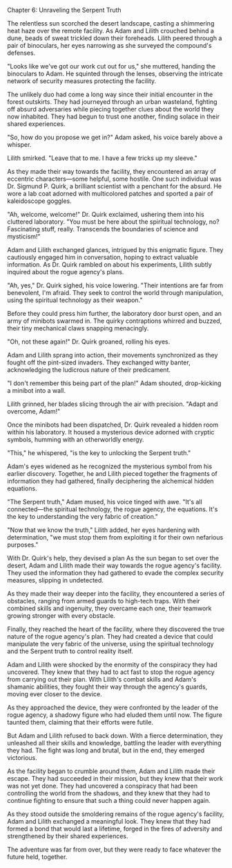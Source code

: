 Chapter 6: Unraveling the Serpent Truth

The relentless sun scorched the desert landscape, casting a shimmering heat haze over the remote facility. As Adam and Lilith crouched behind a dune, beads of sweat trickled down their foreheads. Lilith peered through a pair of binoculars, her eyes narrowing as she surveyed the compound's defenses.

"Looks like we've got our work cut out for us," she muttered, handing the binoculars to Adam. He squinted through the lenses, observing the intricate network of security measures protecting the facility.

The unlikely duo had come a long way since their initial encounter in the forest outskirts. They had journeyed through an urban wasteland, fighting off absurd adversaries while piecing together clues about the world they now inhabited. They had begun to trust one another, finding solace in their shared experiences.

"So, how do you propose we get in?" Adam asked, his voice barely above a whisper.

Lilith smirked. "Leave that to me. I have a few tricks up my sleeve."

As they made their way towards the facility, they encountered an array of eccentric characters—some helpful, some hostile. One such individual was Dr. Sigmund P. Quirk, a brilliant scientist with a penchant for the absurd. He wore a lab coat adorned with multicolored patches and sported a pair of kaleidoscope goggles.

"Ah, welcome, welcome!" Dr. Quirk exclaimed, ushering them into his cluttered laboratory. "You must be here about the spiritual technology, no? Fascinating stuff, really. Transcends the boundaries of science and mysticism!"

Adam and Lilith exchanged glances, intrigued by this enigmatic figure. They cautiously engaged him in conversation, hoping to extract valuable information. As Dr. Quirk rambled on about his experiments, Lilith subtly inquired about the rogue agency's plans.

"Ah, yes," Dr. Quirk sighed, his voice lowering. "Their intentions are far from benevolent, I'm afraid. They seek to control the world through manipulation, using the spiritual technology as their weapon."

Before they could press him further, the laboratory door burst open, and an army of minibots swarmed in. The quirky contraptions whirred and buzzed, their tiny mechanical claws snapping menacingly.

"Oh, not these again!" Dr. Quirk groaned, rolling his eyes.

Adam and Lilith sprang into action, their movements synchronized as they fought off the pint-sized invaders. They exchanged witty banter, acknowledging the ludicrous nature of their predicament.

"I don't remember this being part of the plan!" Adam shouted, drop-kicking a minibot into a wall.

Lilith grinned, her blades slicing through the air with precision. "Adapt and overcome, Adam!"

Once the minibots had been dispatched, Dr. Quirk revealed a hidden room within his laboratory. It housed a mysterious device adorned with cryptic symbols, humming with an otherworldly energy.

"This," he whispered, "is the key to unlocking the Serpent truth."

Adam's eyes widened as he recognized the mysterious symbol from his earlier discovery. Together, he and Lilith pieced together the fragments of information they had gathered, finally deciphering the alchemical hidden equations.

"The Serpent truth," Adam mused, his voice tinged with awe. "It's all connected—the spiritual technology, the rogue agency, the equations. It's the key to understanding the very fabric of creation."

"Now that we know the truth," Lilith added, her eyes hardening with determination, "we must stop them from exploiting it for their own nefarious purposes."

With Dr. Quirk's help, they devised a plan As the sun began to set over the desert, Adam and Lilith made their way towards the rogue agency's facility. They used the information they had gathered to evade the complex security measures, slipping in undetected.

As they made their way deeper into the facility, they encountered a series of obstacles, ranging from armed guards to high-tech traps. With their combined skills and ingenuity, they overcame each one, their teamwork growing stronger with every obstacle.

Finally, they reached the heart of the facility, where they discovered the true nature of the rogue agency's plan. They had created a device that could manipulate the very fabric of the universe, using the spiritual technology and the Serpent truth to control reality itself.

Adam and Lilith were shocked by the enormity of the conspiracy they had uncovered. They knew that they had to act fast to stop the rogue agency from carrying out their plan. With Lilith's combat skills and Adam's shamanic abilities, they fought their way through the agency's guards, moving ever closer to the device.

As they approached the device, they were confronted by the leader of the rogue agency, a shadowy figure who had eluded them until now. The figure taunted them, claiming that their efforts were futile.

But Adam and Lilith refused to back down. With a fierce determination, they unleashed all their skills and knowledge, battling the leader with everything they had. The fight was long and brutal, but in the end, they emerged victorious.

As the facility began to crumble around them, Adam and Lilith made their escape. They had succeeded in their mission, but they knew that their work was not yet done. They had uncovered a conspiracy that had been controlling the world from the shadows, and they knew that they had to continue fighting to ensure that such a thing could never happen again.

As they stood outside the smoldering remains of the rogue agency's facility, Adam and Lilith exchanged a meaningful look. They knew that they had formed a bond that would last a lifetime, forged in the fires of adversity and strengthened by their shared experiences.

The adventure was far from over, but they were ready to face whatever the future held, together.